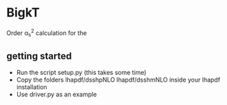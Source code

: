 # BigkT
Order &alpha;<sub>s</sub><sup>2</sup> calculation for the 


## getting started

- Run the script setup.py (this takes some time)
- Copy the folders lhapdf/dsshpNLO  lhapdf/dsshmNLO inside your lhapdf installation
- Use driver.py as an example



